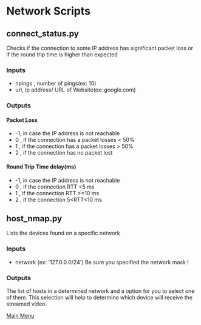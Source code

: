 # Network Scripts


## connect_status.py
Checks if the connection to some IP address  has significant packet loss or if the round trip time is higher than expected

### Inputs

* npings , number of pings(ex: 10)
* url, Ip address/ URL of Website(ex: google.com)

### Outputs

#### Packet Loss
* -1, in case the IP address is not reachable
* 0 , if the connection has a packet losses < 50%
* 1 , if the connection has a packet losses > 50%
* 2 , if the connection has no packet lost

#### Round Trip Time delay(ms)
* -1, in case the IP address is not reachable
* 0 , if the connection RTT <5 ms
* 1 , if the connection RTT >=10 ms
* 2 , if the connection   5<RTT<10 ms


## host_nmap.py 

Lists the devices found on a specific network
### Inputs

* network (ex: '127.0.0.0/24')    Be sure you specified the network mask !

### Outputs

The list of hosts in a determined network and a option for you to select one of them.
This selection will help to determine which device will receive the streamed video.


[Main Menu](../README.md)

